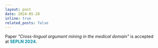 ```yaml
---
layout: post
date: 2024-05-20
inline: true
related_posts: false
---
```


Paper <i>"Cross-lingual argument mining in the medical domain"</i> is accepted at <b style="color: #048da5">SEPLN 2024</b>.
